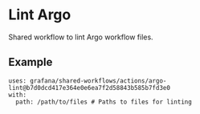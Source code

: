 # Lint Argo

Shared workflow to lint Argo workflow files.

## Example

<!-- x-release-please-start-sha -->

```
uses: grafana/shared-workflows/actions/argo-lint@b7d0dcd417e364e0e6ea7f2d58843b585b7fd3e0
with:
  path: /path/to/files # Paths to files for linting

```

<!-- x-release-please-end-sha -->
